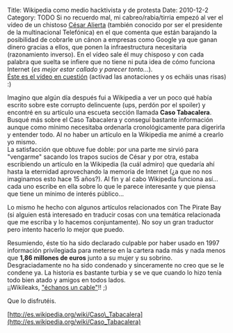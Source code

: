 Title: Wikipedia como medio hacktivista y de protesta
Date: 2010-12-2
Category: TODO
Si no recuerdo mal, mi cabreo/rabia/tirria empezó al ver el vídeo de un chistoso [César
Alierta](http://es.wikipedia.org/wiki/C%C3%A9sar_Alierta) (también conocido por ser el presidente de la multinacional Telefónica) en el que
comenta que están barajando la posibilidad de cobrarle un cánon a empresas como Google ya que ganan dinero gracias a ellos, que ponen la
infraestructura necesitaria (razonamiento inverso). En el vídeo sale él muy chisposo y con cada palabra que suelta se infiere que no tiene
ni puta idea de cómo funciona Internet (*es mejor estar callado y parecer tonto...*).\
 [Éste es el vídeo en cuestión](http://www.youtube.com/watch?v=rVADWAxOZtg) (activad las anotaciones y os echáis unas risas) :)

Imagino que algún día después fui a Wikipedia a ver un poco qué había escrito sobre este corrupto delincuente (ups, perdón por el spoiler) y
encontré en su artículo una escueta sección llamada **Caso Tabacalera**. Busqué más sobre el Caso Tabacalera y conseguí bastante información
aunque como mínimo necesitaba ordenarla cronológicamente para digerirla y entender todo. Al no haber un artículo en la Wikipedia me animé a
crearlo yo mismo.\
 La satisfacción que obtuve fue doble: por una parte me sirvió para "vengarme" sacando los trapos sucios de César y por otra, estaba
escribiendo un artículo en la Wikipedia (la cuál admiro) que quedaría ahí hasta la eternidad aprovechando la memoria de Internet (¿a que no
nos imaginamos esto hace 15 años?). Al fin y al cabo Wikipedia funciona así... cada uno escribe en ella sobre lo que le parece interesante y
que piensa que tiene un mínimo de interés público...

Lo mismo he hecho con algunos artículos relacionados con The Pirate Bay (si alguien está interesado en traducir cosas con una temática
relacionada que me escriba y lo hacemos conjuntamente). No soy un gran traductor pero intento hacerlo lo mejor que puedo.

Resumiendo, éste tío ha sido declarado culpable por haber usado en 1997 información privilegiada para meterse en la cartera nada más y nada
menos que **1,86 millones de euros** junto a su mujer y su sobrino. Desgraciadamente no ha sido condenado y sinceramente no creo que se le
condene ya. La historia es bastante turbia y se ve que cuando lo hizo tenía todo bien atado y amigos en todos lados.\
 ¡¡Wikileaks, ["échanos un cable"](http://www.elpais.com/documentossecretos/mapa-cables-wikileaks/)!! ;)

Que lo disfrutéis.

[http://es.wikipedia.org/wiki/Caso\_Tabacalera](http://es.wikipedia.org/wiki/Caso_Tabacalera)

